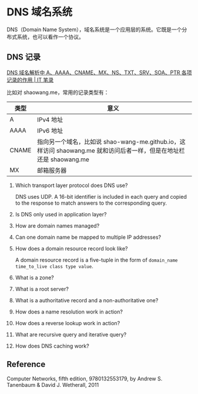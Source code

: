 # DNS 域名系统

DNS（Domain Name System），域名系统是一个应用层的系统。它既是一个分布式系统，也可以看作一个协议。

## DNS 记录

[DNS 域名解析中 A、AAAA、CNAME、MX、NS、TXT、SRV、SOA、PTR 各项记录的作用 | IT 笔录](https://itbilu.com/other/relate/EyxzdVl3.html)

比如对 shaowang.me，常用的记录类型有：

| 类型 | 意义 |
| --- | --- |
| A | IPv4 地址 |
| AAAA | IPv6 地址 |
| CNAME | 指向另一个域名，比如说 shao-wang-me.github.io，这样访问 shaowang.me 就和访问后者一样，但是在地址栏还是 shaowang.me |
| MX | 邮箱服务器 |


1. Which transport layer protocol does DNS use?

    DNS uses UDP. A 16-bit identifier is included in each query and copied to the response to match answers to the corresponding query.

2. Is DNS only used in application layer?

3. How are domain names managed?

4. Can one domain name be mapped to multiple IP addresses?

5. How does a domain resource record look like?

    A domain resource record is a five-tuple in the form of `domain_name time_to_live class type value`.

6. What is a zone?

7. What is a root server?

8. What is a authoritative record and a non-authoritative one?

9.  How does a name resolution work in action?

10. How does a reverse lookup work in action?

11. What are recursive query and iterative query?

12. How does DNS caching work?


## Reference

Computer Networks, fifth edition, 9780132553179, by Andrew S. Tanenbaum & David J. Wetherall, 2011
